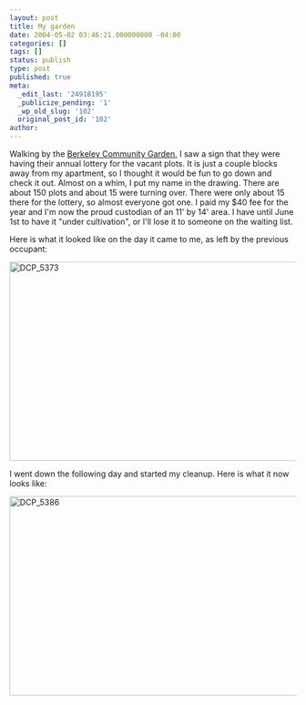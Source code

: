 ```yaml
---
layout: post
title: My garden
date: 2004-05-02 03:46:21.000000000 -04:00
categories: []
tags: []
status: publish
type: post
published: true
meta:
  _edit_last: '24918195'
  _publicize_pending: '1'
  _wp_old_slug: '102'
  original_post_id: '102'
author: 
---
```

Walking by the <a href="http://berkeleygardens.tripod.com/">Berkeley Community Garden</a>, I saw a sign that they were having their annual lottery for the vacant plots.  It is just a couple blocks away from my apartment, so I thought it would be fun to go down and check it out.  Almost on a whim, I put my name in the drawing.  There are about 150 plots and about 15 were turning over.  There were only about 15 there for the lottery, so almost everyone got one.  I paid my $40 fee for the year and I'm now the proud custodian of an 11' by 14' area.  I have until June 1st to have it "under cultivation", or I'll lose it to someone on the waiting list.

Here is what it looked like on the day it came to me, as left by the previous occupant:

<a href="http://simoneau.files.wordpress.com/2004/05/dcp_5373.jpg"><img src="http://simoneau.files.wordpress.com/2004/05/dcp_5373.jpg?w=525" alt="DCP_5373" width="525" height="350" class="alignnone size-large wp-image-1510" /></a>

I went down the following day and started my cleanup.  Here is what it now looks like:

<a href="http://simoneau.files.wordpress.com/2004/05/dcp_5386.jpg"><img src="http://simoneau.files.wordpress.com/2004/05/dcp_5386.jpg?w=525" alt="DCP_5386" width="525" height="350" class="alignnone size-large wp-image-1512" /></a>
